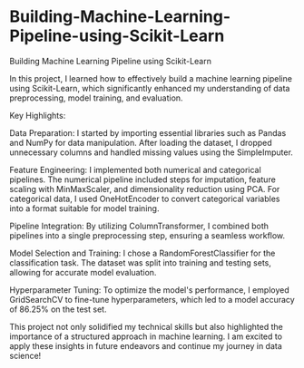# Building-Machine-Learning-Pipeline-using-Scikit-Learn

Building Machine Learning Pipeline using Scikit-Learn



In this project, I learned how to effectively build a machine learning pipeline using Scikit-Learn, which significantly enhanced my understanding of data preprocessing, model training, and evaluation.



Key Highlights:



Data Preparation: I started by importing essential libraries such as Pandas and NumPy for data manipulation. After loading the dataset, I dropped unnecessary columns and handled missing values using the SimpleImputer.



Feature Engineering: I implemented both numerical and categorical pipelines. The numerical pipeline included steps for imputation, feature scaling with MinMaxScaler, and dimensionality reduction using PCA. For categorical data, I used OneHotEncoder to convert categorical variables into a format suitable for model training.



Pipeline Integration: By utilizing ColumnTransformer, I combined both pipelines into a single preprocessing step, ensuring a seamless workflow.



Model Selection and Training: I chose a RandomForestClassifier for the classification task. The dataset was split into training and testing sets, allowing for accurate model evaluation.



Hyperparameter Tuning: To optimize the model's performance, I employed GridSearchCV to fine-tune hyperparameters, which led to a model accuracy of 86.25% on the test set.



This project not only solidified my technical skills but also highlighted the importance of a structured approach in machine learning. I am excited to apply these insights in future endeavors and continue my journey in data science!




